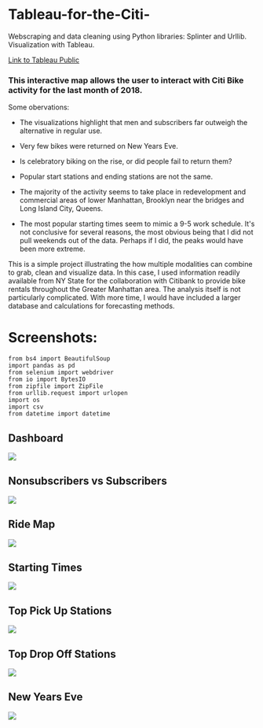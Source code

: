 # Tableau-for-the-Citi-
Webscraping and data cleaning using Python libraries: Splinter and Urllib.
Visualization with Tableau.

[Link to Tableau Public](https://10ay.online.tableau.com/#/site/cerejarosinha/views/CitibikeDecember2018/Dashboard1?:iid=1)

### This interactive map allows the user to interact with Citi Bike activity for the last month of 2018.

Some obervations:

* The visualizations highlight that men and subscribers far outweigh the alternative in regular use.

* Very few bikes were returned on New Years Eve. 

* Is celebratory biking on the rise, or did people fail to return them?

* Popular start stations and ending stations are not the same.

* The majority of the activity seems to take place in redevelopment and commercial areas of lower Manhattan, Brooklyn near the bridges and Long Island City, Queens.

* The most popular starting times seem to mimic a 9-5 work schedule. It's not conclusive for several reasons, the most obvious being that I did not pull weekends out of the data. Perhaps if I did, the peaks would have been more extreme.

This is a simple project illustrating the how multiple modalities can combine to grab, clean and visualize data.  In this case, I used information readily available from NY State for the collaboration with Citibank to provide bike rentals throughout the Greater Manhattan area. The analysis itself is not particularly complicated. With more time, I would have included a larger database and calculations for forecasting methods.
# Screenshots:

```
from bs4 import BeautifulSoup
import pandas as pd
from selenium import webdriver
from io import BytesIO
from zipfile import ZipFile
from urllib.request import urlopen
import os
import csv
from datetime import datetime
```

## Dashboard
<a href="url"><img src="https://github.com/sherirosalia/Tableau-for-the-Citi-/blob/master/Dashboard%20.png" align="center"></a>

## Nonsubscribers vs Subscribers
<a href="url"><img src="https://github.com/sherirosalia/Tableau-for-the-Citi-/blob/master/Customers.png" align="center"></a>

## Ride Map
<a href="url"><img src="https://github.com/sherirosalia/Tableau-for-the-Citi-/blob/master/RideMap.png" align="center"></a>

## Starting Times
<a href="url"><img src="https://github.com/sherirosalia/Tableau-for-the-Citi-/blob/master/StartTimes.png" align="center"></a>

## Top Pick Up Stations
<a href="url"><img src="https://github.com/sherirosalia/Tableau-for-the-Citi-/blob/master/StartStations.png" align="center"></a>

## Top Drop Off Stations
<a href="url"><img src="https://github.com/sherirosalia/Tableau-for-the-Citi-/blob/master/EndStations.png" align="center"></a>

## New Years Eve
<a href="url"><img src="https://github.com/sherirosalia/Tableau-for-the-Citi-/blob/master/31.png" align="center"></a>

